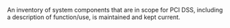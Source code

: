 An inventory of system components that are in scope for PCI DSS, including a description of function/use, is maintained and kept current.
